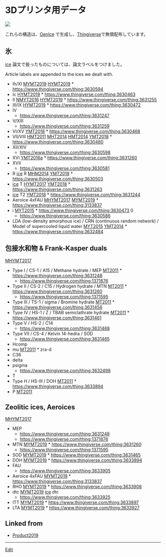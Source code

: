 # 3Dプリンタ用データ

![](https://i.gyazo.com/936aabbe84fa478443890bae6d78a875.jpg)

これらの構造は、[GenIce](GenIce.md) で生成し、[Thingiverse](https://thingiverse.com)で無償配布しています。





## 氷

[ice](ice.md) 
論文で扱ったものについては、論文ラベルをつけました。

Article labels are appended to the ices we dealt with.


* Ih/XI [MYMT2019](MYMT2019.md) [HYMT2019](HYMT2019.md)   * https://www.thingiverse.com/thing:3630594
* Ic [HYMT2019](HYMT2019.md)   * https://www.thingiverse.com/thing:3630463
* II [NMYT2016](NMYT2016.md) [HYMT2019](HYMT2019.md)   * https://www.thingiverse.com/thing:3631255
* III/IX [HYMT2019](HYMT2019.md)   * https://www.thingiverse.com/thing:3630472
* IV
  * https://www.thingiverse.com/thing:3631247
* V/XIII
  * https://www.thingiverse.com/thing:3631259
* VI/XV [YMT2018](YMT2018.md)   * https://www.thingiverse.com/thing:3630468
* VII/VIII [HMT2011](HMT2011.md) [MHT2014](MHT2014.md) [HMT2014](HMT2014.md) [YMT2018](YMT2018.md)   * https://www.thingiverse.com/thing:3630480
* XII/XIV
  * https://www.thingiverse.com/thing:3630598
* XVI [YMT2016a](YMT2016a.md)   * https://www.thingiverse.com/thing:3631260
* XVII
  * https://www.thingiverse.com/thing:3630581
* R [ice](ice.md) R   [MHM2014](MHM2014.md) [YMT2018](YMT2018.md)   * https://www.thingiverse.com/thing:3630503
* [ice](ice.md) T  [HYMT2017](HYMT2017.md) [YMT2018](YMT2018.md)   * https://www.thingiverse.com/thing:3631263
* [ice](ice.md) T2   [YMT2018](YMT2018.md)   * https://www.thingiverse.com/thing:3631244
* Aeroice 4xFAU [MHYMT2017](MHYMT2017.md) [MYMT2019](MYMT2019.md)   * https://www.thingiverse.com/thing:3133837
* i  [MYT2015](MYT2015.md)   * https://www.thingiverse.com/thing:3630473
0 
  * https://www.thingiverse.com/thing:3630586
* LDA (low-density amorphous ice) / CRN (continuous random network) / Model of supercooled liquid water [MYT2015](MYT2015.md) [YMT2014](YMT2014.md)   * https://www.thingiverse.com/thing:3632484



## 包接水和物 & Frank-Kasper duals

[MHYMT2017](MHYMT2017.md) 

* Type I / CS-1 / A15 / Methane hydrate / MEP [MT2011](MT2011.md)   * https://www.thingiverse.com/thing:3631248
  * https://www.thingiverse.com/thing:1371876
* Type II / CS-2 / C15 / Hydrogen hydrate / MTN [MT2011](MT2011.md)   * https://www.thingiverse.com/thing:3631260 
  * https://www.thingiverse.com/thing:1371595
* Type III / TS-1 / sigma / Bromine hydrate  [MT2011](MT2011.md)   * https://www.thingiverse.com/thing:3631456
* Type IV / HS-1 / Z / TBAB semiclathrate hydrate [MT2011](MT2011.md)   * https://www.thingiverse.com/thing:3631461
* Type V / HS-2 / C14
  * https://www.thingiverse.com/thing:3631468
* Type VII / CS-4 / Kelvin 14-hedra / SOD
  * https://www.thingiverse.com/thing:3631465
* Hcomp
* mu [MT2011](MT2011.md) * zra-d
* C36
* delta
* psigma
  * https://www.thingiverse.com/thing:3632498
* T
* Type H / HS-III / DOH  [MT2011](MT2011.md)   * https://www.thingiverse.com/thing:3633894
* P  [MT2011](MT2011.md) 


## Zeolitic ices, Aeroices

[MHYMT2017](MHYMT2017.md) 

* MEP
  * https://www.thingiverse.com/thing:3631248
  * https://www.thingiverse.com/thing:1371876
* MTN [MYMT2019](MYMT2019.md)   * https://www.thingiverse.com/thing:3631260 
  * https://www.thingiverse.com/thing:1371595
* SOD [MYMT2019](MYMT2019.md)   * https://www.thingiverse.com/thing:3631465
* DOH [MYMT2019](MYMT2019.md)   * https://www.thingiverse.com/thing:3633894
* FAU
  * https://www.thingiverse.com/thing:3633905
* Aeroice 4xFAU [MYMT2019](MYMT2019.md)   * https://www.thingiverse.com/thing:3133837
* RHO [MYMT2019](MYMT2019.md)   * https://www.thingiverse.com/thing:3633908
* dtc [MYMT2019](MYMT2019.md) [ice](ice.md) dtc 
  * https://www.thingiverse.com/thing:3633925
* ITT [MYMT2019](MYMT2019.md)   * https://www.thingiverse.com/thing:3633897
* LTA [MYMT2019](MYMT2019.md)   * https://www.thingiverse.com/thing:3633927





## Linked from

* [Product2019](Product2019.md)


----
[Edit](https://github.com/vitroid/vitroid.github.io/edit/master/MD/3Dプリンタ用データ.md)
